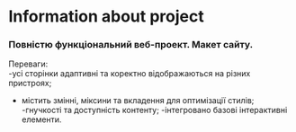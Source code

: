 # Information about project

### Повністю функціональний веб-проект. Макет сайту.

Переваги:  
-усі сторінки адаптивні та коректно відображаються на різних пристроях;

- містить змінні, міксини та вкладення для оптимізації стилів;
  -гнучкості та доступність контенту;
  -інтегровано базові інтерактивні елементи.
